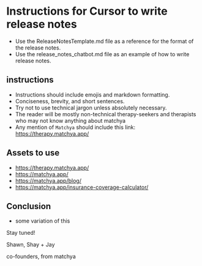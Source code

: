 # Instructions for Cursor to write release notes

- Use the ReleaseNotesTemplate.md file as a reference for the format of the release notes.
- Use the release_notes_chatbot.md file as an example of how to write release notes.

## instructions

- Instructions should include emojis and markdown formatting.
- Conciseness, brevity, and short sentences.
- Try not to use technical jargon unless absolutely necessary.
- The reader will be mostly non-technical therapy-seekers and therapists who may not know anything about matchya
- Any mention of `Matchya` should include this link: https://therapy.matchya.app/

## Assets to use

- https://therapy.matchya.app/
- https://matchya.app/
- https://matchya.app/blog/
- https://matchya.app/insurance-coverage-calculator/

## Conclusion

- some variation of this

Stay tuned!

Shawn, Shay + Jay

co-founders, from matchya
